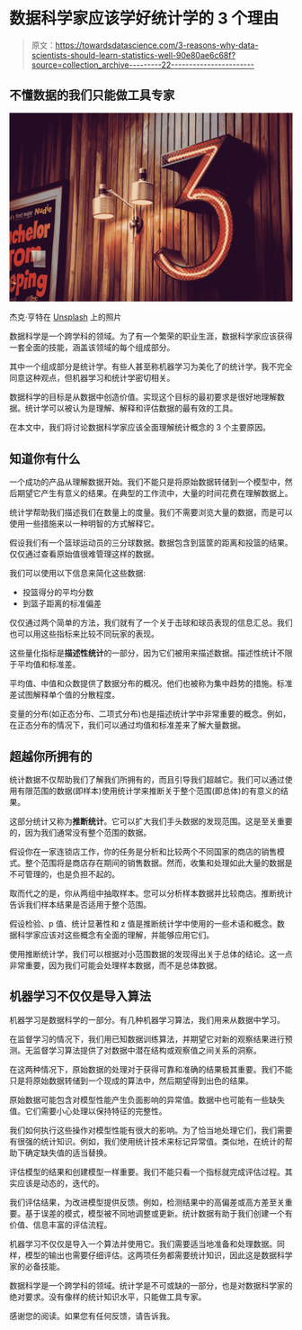 # 数据科学家应该学好统计学的 3 个理由

> 原文：<https://towardsdatascience.com/3-reasons-why-data-scientists-should-learn-statistics-well-90e80ae6c68f?source=collection_archive---------22----------------------->

## 不懂数据的我们只能做工具专家

![](img/52f6d64e3949ed0e5695f955160db104.png)

杰克·亨特在 [Unsplash](https://unsplash.com/s/photos/three?utm_source=unsplash&utm_medium=referral&utm_content=creditCopyText) 上的照片

数据科学是一个跨学科的领域。为了有一个繁荣的职业生涯，数据科学家应该获得一套全面的技能，涵盖该领域的每个组成部分。

其中一个组成部分是统计学。有些人甚至称机器学习为美化了的统计学。我不完全同意这种观点，但机器学习和统计学密切相关。

数据科学的目标是从数据中创造价值。实现这个目标的最初要求是很好地理解数据。统计学可以被认为是理解、解释和评估数据的最有效的工具。

在本文中，我们将讨论数据科学家应该全面理解统计概念的 3 个主要原因。

## 知道你有什么

一个成功的产品从理解数据开始。我们不能只是将原始数据转储到一个模型中，然后期望它产生有意义的结果。在典型的工作流中，大量的时间花费在理解数据上。

统计学帮助我们描述我们在数量上的度量。我们不需要浏览大量的数据，而是可以使用一些措施来以一种明智的方式解释它。

假设我们有一个篮球运动员的三分球数据。数据包含到篮筐的距离和投篮的结果。仅仅通过查看原始值很难管理这样的数据。

我们可以使用以下信息来简化这些数据:

*   投篮得分的平均分数
*   到篮子距离的标准偏差

仅仅通过两个简单的方法，我们就有了一个关于击球和球员表现的信息汇总。我们也可以用这些指标来比较不同玩家的表现。

这些量化指标是**描述性统计**的一部分，因为它们被用来描述数据。描述性统计不限于平均值和标准差。

平均值、中值和众数提供了数据分布的概况。他们也被称为集中趋势的措施。标准差试图解释单个值的分散程度。

变量的分布(如正态分布、二项式分布)也是描述统计学中非常重要的概念。例如，在正态分布的情况下，我们可以通过均值和标准差来了解大量数据。

## 超越你所拥有的

统计数据不仅帮助我们了解我们所拥有的，而且引导我们超越它。我们可以通过使用有限范围的数据(即样本)使用统计学来推断关于整个范围(即总体)的有意义的结果。

这部分统计又称为**推断统计**。它可以扩大我们手头数据的发现范围。这是至关重要的，因为我们通常没有整个范围的数据。

假设你在一家连锁店工作，你的任务是分析和比较两个不同国家的商店的销售模式。整个范围将是商店存在期间的销售数据。然而，收集和处理如此大量的数据是不可管理的，也是负担不起的。

取而代之的是，你从两组中抽取样本。您可以分析样本数据并比较商店。推断统计告诉我们样本结果是否适用于整个范围。

假设检验、p 值、统计显著性和 z 值是推断统计学中使用的一些术语和概念。数据科学家应该对这些概念有全面的理解，并能够应用它们。

使用推断统计学，我们可以根据对小范围数据的发现得出关于总体的结论。这一点非常重要，因为我们可能会处理样本数据，而不是总体数据。

## **机器学习不仅仅是导入算法**

机器学习是数据科学的一部分。有几种机器学习算法，我们用来从数据中学习。

在监督学习的情况下，我们用已知数据训练算法，并期望它对新的观察结果进行预测。无监督学习算法提供了对数据中潜在结构或观察值之间关系的洞察。

在这两种情况下，原始数据的处理对于获得可靠和准确的结果极其重要。我们不能只是将原始数据转储到一个现成的算法中，然后期望得到出色的结果。

原始数据可能包含对模型性能产生负面影响的异常值。数据中也可能有一些缺失值。它们需要小心处理以保持特征的完整性。

我们如何执行这些操作对模型性能有很大的影响。为了恰当地处理它们，我们需要有很强的统计知识。例如，我们使用统计技术来标记异常值。类似地，在统计的帮助下确定缺失值的适当替换。

评估模型的结果和创建模型一样重要。我们不能只看一个指标就完成评估过程。其实应该是动态的，迭代的。

我们评估结果，为改进模型提供反馈。例如，检测结果中的高偏差或高方差至关重要。基于误差的模式，模型被不同地调整或更新。统计数据有助于我们创建一个有价值、信息丰富的评估流程。

机器学习不仅仅是导入一个算法并使用它。我们需要适当地准备和处理数据。同样，模型的输出也需要仔细评估。这两项任务都需要统计知识，因此这是数据科学家的必备技能。

数据科学是一个跨学科的领域。统计学是不可或缺的一部分，也是对数据科学家的绝对要求。没有像样的统计知识水平，只能做工具专家。

感谢您的阅读。如果您有任何反馈，请告诉我。